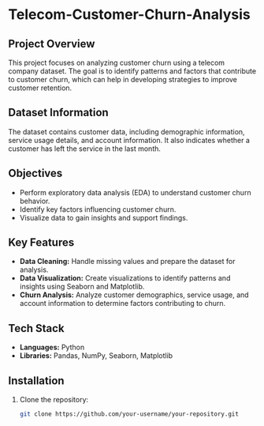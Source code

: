 # Telecom-Customer-Churn-Analysis

## Project Overview
This project focuses on analyzing customer churn using a telecom company dataset. The goal is to identify patterns and factors that contribute to customer churn, which can help in developing strategies to improve customer retention.

## Dataset Information
The dataset contains customer data, including demographic information, service usage details, and account information. It also indicates whether a customer has left the service in the last month.

## Objectives
- Perform exploratory data analysis (EDA) to understand customer churn behavior.
- Identify key factors influencing customer churn.
- Visualize data to gain insights and support findings.

## Key Features
- **Data Cleaning:** Handle missing values and prepare the dataset for analysis.
- **Data Visualization:** Create visualizations to identify patterns and insights using Seaborn and Matplotlib.
- **Churn Analysis:** Analyze customer demographics, service usage, and account information to determine factors contributing to churn.

## Tech Stack
- **Languages:** Python
- **Libraries:** Pandas, NumPy, Seaborn, Matplotlib

## Installation
1. Clone the repository:
   ```bash
   git clone https://github.com/your-username/your-repository.git
